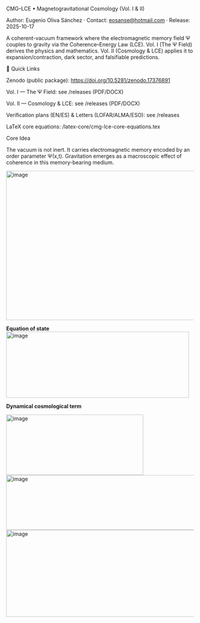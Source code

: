 CMG–LCE • Magnetogravitational Cosmology (Vol. I & II)

Author: Eugenio Oliva Sánchez · Contact: eosanse@hotmail.com
 · Release: 2025-10-17

A coherent-vacuum framework where the electromagnetic memory field Ψ couples to gravity via the Coherence–Energy Law (LCE).
Vol. I (The Ψ Field) derives the physics and mathematics. Vol. II (Cosmology & LCE) applies it to expansion/contraction, dark sector, and falsifiable predictions.

🔗 Quick Links

Zenodo (public package): https://doi.org/10.5281/zenodo.17376891

Vol. I — The Ψ Field: see /releases (PDF/DOCX)

Vol. II — Cosmology & LCE: see /releases (PDF/DOCX)

Verification plans (EN/ES) & Letters (LOFAR/ALMA/ESO): see /releases

LaTeX core equations: /latex-core/cmg-lce-core-equations.tex

Core Idea

The vacuum is not inert. It carries electromagnetic memory encoded by an order parameter Ψ(x,t).
Gravitation emerges as a macroscopic effect of coherence in this memory-bearing medium.


<img width="792" height="400" alt="image" src="https://github.com/user-attachments/assets/3bee1d5e-966e-4faa-bf71-9da6ca4502f7" />

 **Equation of state**
 <img width="491" height="177" alt="image" src="https://github.com/user-attachments/assets/898c55e6-e79a-44a8-91be-b77f74908ab5" />



**Dynamical cosmological term**
 
<img width="368" height="162" alt="image" src="https://github.com/user-attachments/assets/b34d18fd-e3c3-4b1e-be8e-0187c51d8e2f" />


<img width="701" height="147" alt="image" src="https://github.com/user-attachments/assets/3ae579ec-2534-488b-9530-c0bbc16c10ee" />

 <img width="806" height="233" alt="image" src="https://github.com/user-attachments/assets/35a9670f-8582-4bf0-845f-825ebfda6e5b" />
